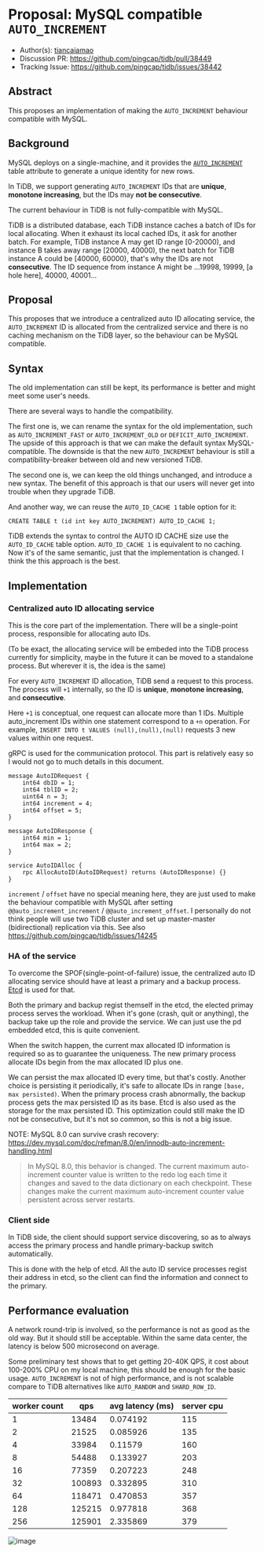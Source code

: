 # Proposal: MySQL compatible `AUTO_INCREMENT`

- Author(s): [tiancaiamao](https://github.com/tiancaiamao)
- Discussion PR: https://github.com/pingcap/tidb/pull/38449
- Tracking Issue: https://github.com/pingcap/tidb/issues/38442

## Abstract

This proposes an implementation of making the `AUTO_INCREMENT` behaviour compatible with MySQL.

## Background

MySQL deploys on a single-machine, and it provides the [`AUTO_INCREMENT`](https://dev.mysql.com/doc/refman/8.0/en/example-auto-increment.html) table attribute to generate a unique identity for new rows.

In TiDB, we support generating `AUTO_INCREMENT` IDs that are **unique**, **monotone increasing**, but the IDs may **not be consecutive**.

The current behaviour in TiDB is not fully-compatible with MySQL.

TiDB is a distributed database, each TiDB instance caches a batch of IDs for local allocating. When it exhaust its local cached IDs, it ask for another batch. For example, TiDB instance A may get ID range [0-20000), and instance B takes away range [20000, 40000), the next batch for TiDB instance A could be [40000, 60000), that's why the IDs are not **consecutive**. The ID sequence from instance A might be ...19998, 19999, [a hole here], 40000, 40001...

## Proposal

This proposes that we introduce a centralized auto ID allocating service, the `AUTO_INCREMENT` ID is allocated from the centralized service and there is no caching mechanism on the TiDB layer, so the behaviour can be MySQL compatible.

## Syntax

The old implementation can still be kept, its performance is better and might meet some user's needs.

There are several ways to handle the compatibility.

The first one is, we can rename the syntax for the old implementation, such as `AUTO_INCREMENT_FAST` or `AUTO_INCREMENT_OLD` or `DEFICIT_AUTO_INCREMENT`. The upside of this approach is that we can make the default syntax MySQL-compatible. The downside is that the new `AUTO_INCREMENT` behaviour is still a compatibility-breaker between old and new versioned TiDB.

The second one is, we can keep the old things unchanged, and introduce a new syntax. The benefit of this approach is that our users will never get into trouble when they upgrade TiDB.

And another way, we can reuse the `AUTO_ID_CACHE 1` table option for it:

```
CREATE TABLE t (id int key AUTO_INCREMENT) AUTO_ID_CACHE 1;
```

TiDB extends the syntax to control the AUTO ID CACHE size use the `AUTO_ID_CACHE` table option. `AUTO_ID_CACHE 1` is equivalent to no caching. Now it's of the same semantic, just that the implementation is changed. I think the this approach is the best.

## Implementation

### Centralized auto ID allocating service

This is the core part of the implementation. There will be a single-point process, responsible for allocating auto IDs.

(To be exact, the allocating service will be embeded into the TiDB process currently for simplicity, maybe in the future it can be moved to a standalone process. But wherever it is, the idea is the same)

For every `AUTO_INCREMENT` ID allocation, TiDB send a request to this process. The process will `+1` internally, so the ID is **unique**, **monotone increasing**, and **consecutive**.

Here `+1` is conceptual, one request can allocate more than 1 IDs. Multiple auto_increment IDs within one statement correspond to a `+n` operation. For example, `INSERT INTO t VALUES (null),(null),(null)` requests 3 new values within one request.

gRPC is used for the communication protocol. This part is relatively easy so I would not go to much details in this document.

```
message AutoIDRequest {
    int64 dbID = 1;
    int64 tblID = 2;
    uint64 n = 3;
    int64 increment = 4;
    int64 offset = 5;
}

message AutoIDResponse {
    int64 min = 1;
    int64 max = 2;
}

service AutoIDAlloc {
    rpc AllocAutoID(AutoIDRequest) returns (AutoIDResponse) {}
}
```

`increment` / `offset` have no special meaning here, they are just used to make the behaviour compatible with MySQL after setting  `@@auto_increment_increment` / `@@auto_increment_offset`. I personally do not think people will use two TiDB cluster and set up master-master (bidirectional) replication via this. See also https://github.com/pingcap/tidb/issues/14245

### HA of the service

To overcome the SPOF(single-point-of-failure) issue, the centralized auto ID allocating service should have at least a primary and a backup process. [Etcd](https://etcd.io/) is used for that.

Both the primary and backup regist themself in the etcd, the elected primay process serves the workload. When it's gone (crash, quit or anything), the backup take up the role and provide the service. We can just use the pd embedded etcd, this is quite convenient.

When the switch happen, the current max allocated ID information is required so as to guarantee the uniqueness. The new primary process allocate IDs begin from the max allocated ID plus one.

We can persist the max allocated ID every time, but that's costly. Another choice is persisting it periodically, it's safe to allocate IDs in range `[base, max persisted)`. When the primary process crash abnormally, the backup process gets the max persisted ID as its base. Etcd is also used as the storage for the max persisted ID. This optimization could still make the ID not be consecutive, but it's not so common, so this is not a big issue.

NOTE: MySQL 8.0 can survive crash recovery: https://dev.mysql.com/doc/refman/8.0/en/innodb-auto-increment-handling.html

> In MySQL 8.0, this behavior is changed. The current maximum auto-increment counter value is written to the redo log each time it changes and saved to the data dictionary on each checkpoint. These changes make the current maximum auto-increment counter value persistent across server restarts.

### Client side

In TiDB side, the client should support service discovering, so as to always access the primary process and handle primary-backup switch automatically.

This is done with the help of etcd. All the auto ID service processes regist their address in etcd, so the client can find the information and connect to the primary.

## Performance evaluation

A network round-trip is involved, so the performance is not as good as the old way. But it should still be acceptable. Within the same data center, the latency is below 500 microsecond on average.

Some preliminary test shows that to get getting 20-40K QPS, it cost about 100-200% CPU on my local machine, this should be enough for the basic usage.
`AUTO_INCREMENT` is not of high performance, and is not scalable compare to TiDB alternatives like `AUTO_RANDOM` and `SHARD_ROW_ID`.

| worker count | qps    | avg latency (ms) | server cpu |
| -----        | --     | ---              | ---        |
| 1            | 13484  | 0.074192         | 115        |
| 2            | 21525  | 0.085926         | 135        |
| 4            | 33984  | 0.11579          | 160        |
| 8            | 54488  | 0.133927         | 203        |
| 16           | 77359  | 0.207223         | 248        |
| 32           | 100893 | 0.332895         | 310        |
| 64           | 118471 | 0.470853         | 357        |
| 128          | 125215 | 0.977818         | 368        |
| 256          | 125901 | 2.335869         | 379        |

![image](https://user-images.githubusercontent.com/1420062/195541033-8ec9405e-a309-43c8-baae-392cce1c4df2.png)

